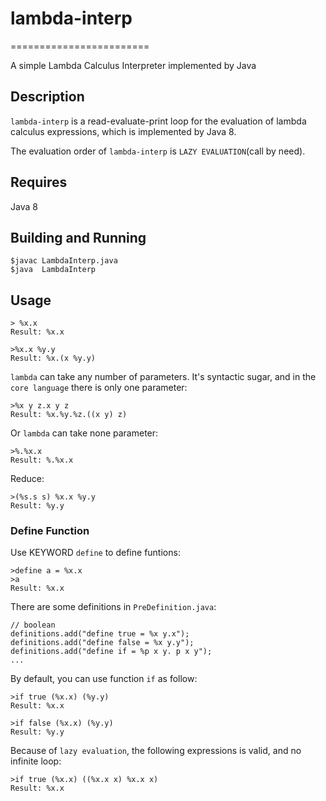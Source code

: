 # lambda-interp
========================

A simple Lambda Calculus Interpreter implemented by Java

## Description
`lambda-interp` is a read-evaluate-print loop for the evaluation of lambda calculus expressions, which is implemented by Java 8.

The evaluation order of `lambda-interp` is `LAZY EVALUATION`(call by need).

## Requires
Java 8


## Building and Running

    $javac LambdaInterp.java
    $java  LambdaInterp

## Usage

    > %x.x
    Result: %x.x

    >%x.x %y.y
    Result: %x.(x %y.y)

`lambda` can take any number of parameters. It's syntactic sugar, and in the `core language` there is only one parameter:

    >%x y z.x y z
    Result: %x.%y.%z.((x y) z)

Or `lambda` can take none parameter:

    >%.%x.x
    Result: %.%x.x

Reduce:

    >(%s.s s) %x.x %y.y
    Result: %y.y

### Define Function

Use KEYWORD `define` to define funtions:

    >define a = %x.x
    >a
    Result: %x.x

There are some definitions in `PreDefinition.java`:

    // boolean
    definitions.add("define true = %x y.x");
    definitions.add("define false = %x y.y");
    definitions.add("define if = %p x y. p x y");
    ...

By default, you can use function `if` as follow:

    >if true (%x.x) (%y.y)
    Result: %x.x

    >if false (%x.x) (%y.y)
    Result: %y.y

Because of `lazy evaluation`, the following expressions is valid, and no infinite loop:

    >if true (%x.x) ((%x.x x) %x.x x)
    Result: %x.x
